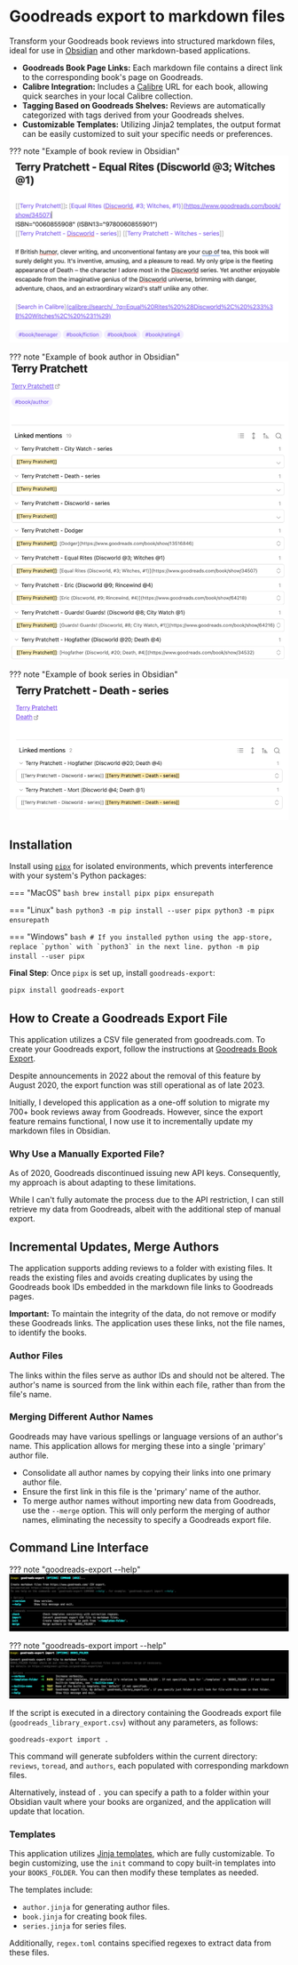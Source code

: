 # Goodreads export to markdown files

Transform your Goodreads book reviews into structured markdown files, 
ideal for use in [Obsidian](https://obsidian.md/) and other markdown-based applications.

- **Goodreads Book Page Links:** Each markdown file contains a direct link to the corresponding book's page on Goodreads.
- **Calibre Integration:** Includes a [Calibre](https://calibre-ebook.com/) URL for each book, allowing quick searches 
in your local Calibre collection.
- **Tagging Based on Goodreads Shelves:** Reviews are automatically categorized with tags derived from your Goodreads shelves.
- **Customizable Templates:** Utilizing Jinja2 templates, the output format can be easily customized to suit your specific needs or preferences.

??? note "Example of book review in Obsidian"
    ![goodreads.png](goodreads.png)

??? note "Example of book author in Obsidian"
    ![goodreads-author.png](goodreads-author.png)

??? note "Example of book series in Obsidian"
    ![goodreads-series.png](goodreads-series.png)

## Installation
Install using [`pipx`](https://pypa.github.io/pipx/) for isolated environments, which prevents interference 
with your system's Python packages:

=== "MacOS"
    ```bash
    brew install pipx
    pipx ensurepath
    ```

=== "Linux"
    ```bash
    python3 -m pip install --user pipx
    python3 -m pipx ensurepath
    ```

=== "Windows"
    ```bash
    # If you installed python using the app-store, replace `python` with `python3` in the next line.
    python -m pip install --user pipx
    ```

**Final Step**: Once `pipx` is set up, install `goodreads-export`:

```bash
pipx install goodreads-export
```

## How to Create a Goodreads Export File

This application utilizes a CSV file generated from goodreads.com. 
To create your Goodreads export, follow the instructions at [Goodreads Book Export](https://www.goodreads.com/review/import).

Despite announcements in 2022 about the removal of this feature by August 2020, 
the export function was still operational as of late 2023.

Initially, I developed this application as a one-off solution to migrate my 700+ book reviews away from Goodreads. 
However, since the export feature remains functional, I now use it to incrementally update my markdown files in Obsidian.

### Why Use a Manually Exported File?

As of 2020, Goodreads discontinued issuing new API keys. 
Consequently, my approach is about adapting to these limitations.

While I can't fully automate the process due to the API restriction, I can still retrieve my data from Goodreads, 
albeit with the additional step of manual export.

## Incremental Updates, Merge Authors

The application supports adding reviews to a folder with existing files. 
It reads the existing files and avoids creating duplicates by using the Goodreads book IDs embedded 
in the markdown file links to Goodreads pages.

**Important:** To maintain the integrity of the data, do not remove or modify these Goodreads links. 
The application uses these links, not the file names, to identify the books.

### Author Files

The links within the files serve as author IDs and should not be altered. 
The author's name is sourced from the link within each file, rather than from the file's name.

### Merging Different Author Names

Goodreads may have various spellings or language versions of an author's name. 
This application allows for merging these into a single 'primary' author file.

- Consolidate all author names by copying their links into one primary author file.
- Ensure the first link in this file is the 'primary' name of the author.
- To merge author names without importing new data from Goodreads, use the `--merge` option. 
This will only perform the merging of author names, eliminating the necessity to specify a Goodreads export file.

## Command Line Interface
??? note "goodreads-export --help"
    ![help.png](help.png)

??? note "goodreads-export import --help"
    ![help-import.png](help-import.png)

If the script is executed in a directory containing the Goodreads export file (`goodreads_library_export.csv`) 
without any parameters, as follows:

    goodreads-export import .

This command will generate subfolders within the current directory: `reviews`, `toread`, and `authors`, 
each populated with corresponding markdown files. 

Alternatively, instead of `.` you can specify a path to a folder within your Obsidian vault where your books are organized, 
and the application will update that location.

### Templates

This application utilizes [Jinja templates](https://jinja.palletsprojects.com/en/latest/), which are fully customizable. 
To begin customizing, use the `init` command to copy built-in templates into your `BOOKS_FOLDER`. 
You can then modify these templates as needed.

The templates include:

- `author.jinja` for generating author files.
- `book.jinja` for creating book files.
- `series.jinja` for series files.

Additionally, `regex.toml` contains specified regexes to extract data from these files.

